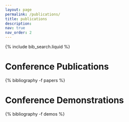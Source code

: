 ```yaml
---
layout: page
permalink: /publications/
title: publications
description: 
nav: true
nav_order: 2
---
```


<!-- _pages/publications.md -->

<!-- Bibsearch Feature -->

{% include bib_search.liquid %}

<div class="publications">

<h1> Conference Publications </h1>

{% bibliography -f papers %}

<h1> Conference Demonstrations </h1> 

{% bibliography -f demos %}

</div>

